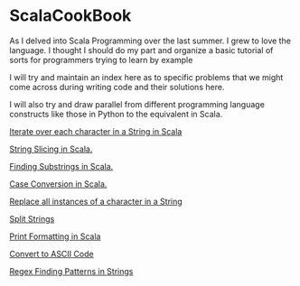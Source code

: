 ScalaCookBook
=============

As I delved into Scala Programming over the last summer. I grew to love the language. I thought I should do my part and organize a basic tutorial of sorts for programmers trying to learn by example 

I will try and maintain an index here as to specific problems that we might come across during writing code and their solutions here. 

I will also try and draw parallel from different programming language constructs like those in Python to the equivalent in Scala. 

<a href = "https://github.com/mihirkelkar/ScalaCookBook/blob/master/Chapter_One/Strings.scala">Iterate over each character in a String in Scala</a>

<a href = "https://github.com/mihirkelkar/ScalaCookBook/blob/master/Chapter_One/Strings_slice.scala">String Slicing in Scala.</a>

<a href = "https://github.com/mihirkelkar/ScalaCookBook/blob/master/Chapter_One/Strings_slice.scala">Finding Substrings in Scala.</a>

<a href = "https://github.com/mihirkelkar/ScalaCookBook/blob/master/Chapter_One/Strings_slice.scala">Case Conversion  in Scala.</a>

<a href = "https://github.com/mihirkelkar/ScalaCookBook/blob/master/Chapter_One/Strings_slice.scala"> Replace all instances of a character in a String </a>

<a href = "https://github.com/mihirkelkar/ScalaCookBook/blob/master/Chapter_One/Strings_split.scala"> Split Strings </a>

<a href = "https://github/com/mihirkelkar/ScalaCookBook/blob/master/Chapter_One/print_formatting.scala"> Print Formatting in Scala </a>

<a href = "https://github.com/mihirkelkar/ScalaCookBook/blob/master/Chapter_One/finding_ascii_codes.scala">Convert to ASCII Code </a>

<a href = "https://github.com/mihirkelkar/ScalaCookBook/blob/master/Chapter_One/finding_patterns.scala">Regex Finding Patterns in Strings </a>
